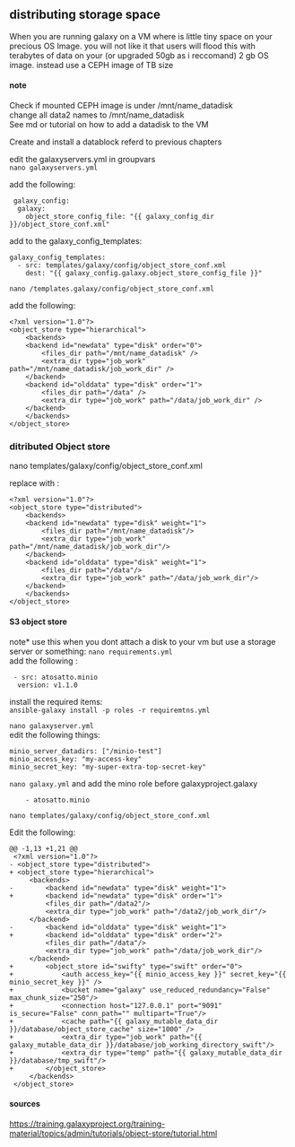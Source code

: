 
## distributing storage space

When you are running galaxy on a VM where is little tiny space on your precious OS Image. you will not like it that users will flood this with terabytes of data on your (or upgraded 50gb as i reccomand) 2 gb OS image. instead use a CEPH image of TB size

#### note
Check if mounted CEPH image is under /mnt/name_datadisk\
change all data2 names to /mnt/name_datadisk\
See md or tutorial on how to add a datadisk to the VM




Create and install a datablock referd to previous chapters

edit the galaxyservers.yml in groupvars\
``nano galaxyservers.yml``

add the following:

	 galaxy_config:
	  galaxy:
	    object_store_config_file: "{{ galaxy_config_dir }}/object_store_conf.xml"
	
add to the galaxy_config_templates:

	galaxy_config_templates:
	  - src: templates/galaxy/config/object_store_conf.xml
	    dest: "{{ galaxy_config.galaxy.object_store_config_file }}"
	
	
``nano /templates.galaxy/config/object_store_conf.xml``

add the following:

	<?xml version="1.0"?>
	<object_store type="hierarchical">
	    <backends>
		<backend id="newdata" type="disk" order="0">
		    <files_dir path="/mnt/name_datadisk" />
		    <extra_dir type="job_work" path="/mnt/name_datadisk/job_work_dir" />
		</backend>
		<backend id="olddata" type="disk" order="1">
		    <files_dir path="/data" />
		    <extra_dir type="job_work" path="/data/job_work_dir" />
		</backend>
	    </backends>
	</object_store>



### ditributed Object store

nano templates/galaxy/config/object_store_conf.xml

replace with :

	<?xml version="1.0"?>
	<object_store type="distributed">
	    <backends>
		<backend id="newdata" type="disk" weight="1">
		    <files_dir path="/mnt/name_datadisk"/>
		    <extra_dir type="job_work" path="/mnt/name_datadisk/job_work_dir"/>
		</backend>
		<backend id="olddata" type="disk" weight="1">
		    <files_dir path="/data"/>
		    <extra_dir type="job_work" path="/data/job_work_dir"/>
		</backend>
	    </backends>
	</object_store>


####  S3 object store
note* use this when you dont attach a disk to your vm but use a storage server or something:
``nano requirements.yml``\
 add the following :
 
	 - src: atosatto.minio
	  version: v1.1.0

install the required items:\
``ansible-galaxy install -p roles -r requiremtns.yml``

``nano galaxyserver.yml``\
edit the following things:

	minio_server_datadirs: ["/minio-test"]
	minio_access_key: "my-access-key"
	minio_secret_key: "my-super-extra-top-secret-key"

``nano galaxy.yml`` and add the mino role before galaxyproject.galaxy

		- atosatto.minio

``nano templates/galaxy/config/object_store_conf.xml``

Edit the following:

	@@ -1,13 +1,21 @@
	 <?xml version="1.0"?>
	- <object_store type="distributed">
	+ <object_store type="hierarchical">
	     <backends>
	-        <backend id="newdata" type="disk" weight="1">
	+        <backend id="newdata" type="disk" order="1">
		     <files_dir path="/data2"/>
		     <extra_dir type="job_work" path="/data2/job_work_dir"/>
		 </backend>
	-        <backend id="olddata" type="disk" weight="1">
	+        <backend id="olddata" type="disk" order="2">
		     <files_dir path="/data"/>
		     <extra_dir type="job_work" path="/data/job_work_dir"/>
		 </backend>
	+        <object_store id="swifty" type="swift" order="0">
	+            <auth access_key="{{ minio_access_key }}" secret_key="{{ minio_secret_key }}" />
	+            <bucket name="galaxy" use_reduced_redundancy="False" max_chunk_size="250"/>
	+            <connection host="127.0.0.1" port="9091" is_secure="False" conn_path="" multipart="True"/>
	+            <cache path="{{ galaxy_mutable_data_dir }}/database/object_store_cache" size="1000" />
	+            <extra_dir type="job_work" path="{{ galaxy_mutable_data_dir }}/database/job_working_directory_swift"/>
	+            <extra_dir type="temp" path="{{ galaxy_mutable_data_dir }}/database/tmp_swift"/>
	+        </object_store>
	     </backends>
	 </object_store>



#### sources

https://training.galaxyproject.org/training-material/topics/admin/tutorials/object-store/tutorial.html
